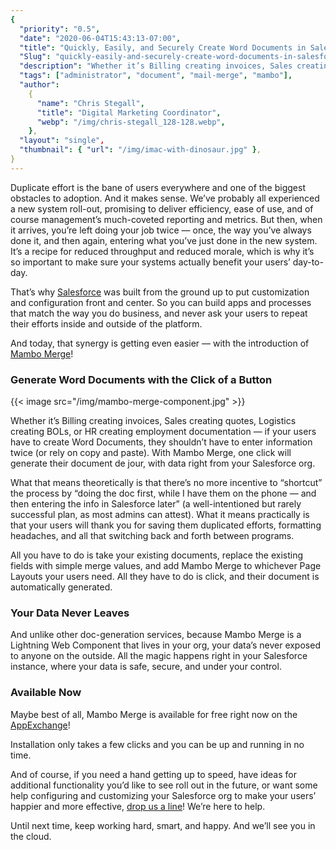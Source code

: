 ```yaml
---
{
  "priority": "0.5",
  "date": "2020-06-04T15:43:13-07:00",
  "title": "Quickly, Easily, and Securely Create Word Documents in Salesforce — Introducing Mambo Merge!",
  "Slug": "quickly-easily-and-securely-create-word-documents-in-salesforce-introducing-mambo-merge",
  "description": "Whether it’s Billing creating invoices, Sales creating quotes...",
  "tags": ["administrator", "document", "mail-merge", "mambo"],
  "author":
    {
      "name": "Chris Stegall",
      "title": "Digital Marketing Coordinator",
      "webp": "/img/chris-stegall_128-128.webp",
    },
  "layout": "single",
  "thumbnail": { "url": "/img/imac-with-dinosaur.jpg" },
}
---
```


Duplicate effort is the bane of users everywhere and one of the biggest obstacles to adoption. And it makes sense. We’ve probably all experienced a new system roll-out, promising to deliver efficiency, ease of use, and of course management’s much-coveted reporting and metrics. But then, when it arrives, you’re left doing your job twice — once, the way you’ve always done it, and then again, entering what you’ve just done in the new system. It’s a recipe for reduced throughput and reduced morale, which is why it’s so important to make sure your systems actually benefit your users’ day-to-day.

That’s why [Salesforce](https://www.salesforce.com/products/) was built from the ground up to put customization and configuration front and center. So you can build apps and processes that match the way you do business, and never ask your users to repeat their efforts inside and outside of the platform.

And today, that synergy is getting even easier — with the introduction of [Mambo Merge](https://appexchange.salesforce.com/appxListingDetail?listingId=a0N3u00000MBinOEAT&channel=recommended)!

### Generate Word Documents with the Click of a Button

{{< image src="/img/mambo-merge-component.jpg" >}}

Whether it’s Billing creating invoices, Sales creating quotes, Logistics creating BOLs, or HR creating employment documentation — if your users have to create Word Documents, they shouldn’t have to enter information twice (or rely on copy and paste). With Mambo Merge, one click will generate their document de jour, with data right from your Salesforce org.

What that means theoretically is that there’s no more incentive to “shortcut” the process by “doing the doc first, while I have them on the phone — and then entering the info in Salesforce later” (a well-intentioned but rarely successful plan, as most admins can attest). What it means practically is that your users will thank you for saving them duplicated efforts, formatting headaches, and all that switching back and forth between programs.

All you have to do is take your existing documents, replace the existing fields with simple merge values, and add Mambo Merge to whichever Page Layouts your users need. All they have to do is click, and their document is automatically generated.

### Your Data Never Leaves

And unlike other doc-generation services, because Mambo Merge is a Lightning Web Component that lives in your org, your data’s never exposed to anyone on the outside. All the magic happens right in your Salesforce instance, where your data is safe, secure, and under your control.

### Available Now

Maybe best of all, Mambo Merge is available for free right now on the [AppExchange](https://appexchange.salesforce.com/appxListingDetail?listingId=a0N3u00000MBinOEAT&channel=recommended)!

Installation only takes a few clicks and you can be up and running in no time.

And of course, if you need a hand getting up to speed, have ideas for additional functionality you’d like to see roll out in the future, or want some help configuring and customizing your Salesforce org to make your users’ happier and more effective, [drop us a line](/contact)! We’re here to help.

Until next time, keep working hard, smart, and happy. And we’ll see you in the cloud.
